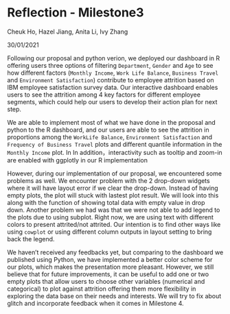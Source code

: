 Reflection - Milestone3
================
Cheuk Ho, Hazel Jiang, Anita Li, Ivy Zhang

30/01/2021

Following our proposal and python verion, we deployed our dashboard in R offering users three options of filtering `Department`, `Gender` and `Age` to see how different factors (`Monthly Income`, `Work Life Balance`, `Business Travel` and `Environment Satisfaction`) contribute to employee attrition based on IBM employee satisfaction survey data. Our interactive dashboard enables users to see the attrition among 4 key factors for different employee segments, which could help our users to develop their action plan for next step.
 
We are able to implement most of what we have done in the proposal and python to the R dashboard, and our users are able to see the attrition in proportions among the `WorkLife Balance`, `Environment Satisfaction` and `Frequency of Business Travel` plots and different quantile information in the `Monthly Income` plot. In In addition，interactivity such as tooltip and zoom-in are enabled with ggplotly in our R implementation
 
However, during our implementation of our proposal, we encountered some problems as well. We encounter problem with the 2 drop-down widgets where it will have layout error if we clear the drop-down. Instead of having empty plots, the plot will stuck with lastest plot result. We will look into this along with the function of showing total data with empty value in drop down. Another problem we had was that we were not able to add legend to the plots due to using subplot.  Right now, we are using text with different colors to present attrited/not attrited. Our intention is to find other ways like using `cowplot` or using different column outputs in layout setting to bring back the legend.
 
We haven’t received any feedbacks yet, but comparing to the dashboard we published using Python, we have implemented a better color scheme for our plots, which makes the presentation more pleasant. However, we still believe that for future improvements, it can be useful to add one or two empty plots that allow users to choose other variables (numerical and categorical) to plot against attrition offering them more flexibility in exploring the data base on their needs and interests. We will try to fix about glitch and  incorporate feedback when it comes in Milestone 4.